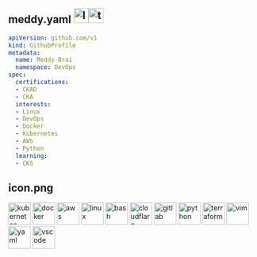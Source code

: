 ## meddy.yaml <a href="https://linkedin.com/in/obeone"><img src="https://user-images.githubusercontent.com/74038190/235294012-0a55e343-37ad-4b0f-924f-c8431d9d2483.gif" alt="linkedin" width="30" height="30" /></a><a href="https://x.com/o_b"><img src="https://user-images.githubusercontent.com/74038190/235294011-b8074c31-9097-4a65-a594-4151b58743a8.gif" alt="twitter" width="30" height="30" /></a>


```yaml
apiVersion: github.com/v1
kind: GithubProfile
metadata:
  name: Meddy-Brai
  namespace: DevOps
spec:
  certifications:
  - CKAD
  - CKA
  interests:
  - Linux
  - DevOps
  - Docker
  - Kubernetes
  - AWS
  - Python
  learning:
  - CKS
```

## icon.png

<p align="left">
<img src="https://cdn.jsdelivr.net/gh/devicons/devicon@latest/icons/kubernetes/kubernetes-original.svg" alt="kubernetes" width="45" height="45" />
<img src="https://cdn.jsdelivr.net/gh/devicons/devicon@latest/icons/docker/docker-original.svg" alt="docker" width="45" height="45" />
<img src="https://cdn.jsdelivr.net/gh/devicons/devicon@latest/icons/amazonwebservices/amazonwebservices-plain-wordmark.svg" alt="aws" width="45" height="45" />
<img src="https://cdn.jsdelivr.net/gh/devicons/devicon@latest/icons/linux/linux-original.svg" alt="linux" width="45" height="45" />
<img src="https://cdn.jsdelivr.net/gh/devicons/devicon@latest/icons/bash/bash-original.svg" alt="bash" width="45" height="45" />
<img src="https://cdn.jsdelivr.net/gh/devicons/devicon@latest/icons/cloudflare/cloudflare-original.svg" alt="cloudflare" width="45" height="45" />
<img src="https://cdn.jsdelivr.net/gh/devicons/devicon@latest/icons/gitlab/gitlab-original.svg" alt="gitlab" width="45" height="45" />
<img src="https://cdn.jsdelivr.net/gh/devicons/devicon@latest/icons/python/python-original.svg" alt="python" width="45" height="45" />
<img src="https://cdn.jsdelivr.net/gh/devicons/devicon@latest/icons/terraform/terraform-original.svg" alt="terraform" width="45" height="45" />
<img src="https://cdn.jsdelivr.net/gh/devicons/devicon@latest/icons/vim/vim-original.svg" alt="vim" width="45" height="45" />
<img src="https://cdn.jsdelivr.net/gh/devicons/devicon@latest/icons/yaml/yaml-original.svg" alt="yaml" width="45" height="45" />
<img src="https://cdn.jsdelivr.net/gh/devicons/devicon@latest/icons/vscode/vscode-original.svg" alt="vscode" width="45" height="45"/>
</p>
